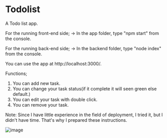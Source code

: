 # Todolist
A Todo list app.

For the running front-end side;
  -> In the app folder, type "npm start" from the console.
  
For the running back-end side;
  -> In the backend folder, type "node index" from the console.
  
You can use the app at http://localhost:3000/.

Functions;
1) You can add new task.
2) You can change your task status(if it complete it will seen green else default.)
3) You can edit your task with double click.
4) You can remove your task.

Note: Since I have little experience in the field of deployment, I tried it, but I didn't have time. That's why I prepared these instructions.

![image](https://user-images.githubusercontent.com/56863545/157068929-77d5c3e5-9bb9-45dd-ba71-64ce7cfb0277.png)

